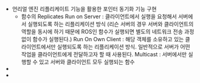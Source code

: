 - 언리얼 엔진 리플리케이트 기능을 활용한 포인터 동기화 기능 구현 
  - 함수의 Replicates
    Run on Server : 클라이언트에서 실행을 요청해서 서버에서 실행되도록 하는 리플리케이션 방식 (리슨 서버의 경우 서버와 클라이언트의 역할을 동시에 하기 때문에 ROS인 함수가 실행되면 별도의 네트워크 전송 과정 없이 함수가 실행된다.)
    Run On Own Client : 해당 객체를 소유하고 있는 클라이언트에서만 실행되도록 하는 리플리케이션 방식. 일반적으로 서버가 어떤 작업을 클라이언트에게 전달하고자 할 때 사용된다. 
    Multicast : 서버에서만 실행할 수 있고 서버와 클라이언트 모두 실행되는 함수 
- 
- 